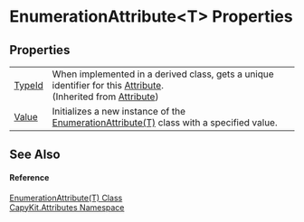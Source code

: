 # EnumerationAttribute&lt;T&gt; Properties




## Properties
<table>
<tr>
<td><a href="https://learn.microsoft.com/dotnet/api/system.attribute.typeid" target="_blank" rel="noopener noreferrer">TypeId</a></td>
<td>When implemented in a derived class, gets a unique identifier for this <a href="https://learn.microsoft.com/dotnet/api/system.attribute" target="_blank" rel="noopener noreferrer">Attribute</a>.<br />(Inherited from <a href="https://learn.microsoft.com/dotnet/api/system.attribute" target="_blank" rel="noopener noreferrer">Attribute</a>)</td></tr>
<tr>
<td><a href="P_CapyKit_Attributes_EnumerationAttribute_1_Value">Value</a></td>
<td>Initializes a new instance of the <a href="T_CapyKit_Attributes_EnumerationAttribute_1">EnumerationAttribute(T)</a> class with a specified value.</td></tr>
</table>

## See Also


#### Reference
<a href="T_CapyKit_Attributes_EnumerationAttribute_1">EnumerationAttribute(T) Class</a>  
<a href="N_CapyKit_Attributes">CapyKit.Attributes Namespace</a>  
